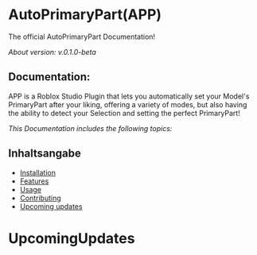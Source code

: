 # AutoPrimaryPart(APP)
The official AutoPrimaryPart Documentation!

*About version: v.0.1.0-beta*

## Documentation: 
APP is a Roblox Studio Plugin that lets you automatically set your Model's PrimaryPart after your liking, offering a variety of modes, but also having the ability to detect your Selection and setting the perfect PrimaryPart!

*This Documentation includes the following topics:*

## Inhaltsangabe
- [Installation](#installation)
- [Features](#features)
- [Usage](#usage)
- [Contributing](#contributing)
- [Upcoming updates](#UpcomingUpdates)



# UpcomingUpdates
